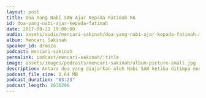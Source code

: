 ```yaml
---
layout: post
title: Doa Yang Nabi SAW Ajar Kepada Fatimah RA
id: doa-yang-nabi-ajar-kepada-fatimah
date: 2017-09-21 19:00:00
audio: assets/audio/mencari-sakinah/doa-yang-nabi-ajar-kepada-fatimah.mp3
album: Mencari Sakinah
speaker_id: drmaza
podcast: mencari-sakinah
permalink: podcast/mencari-sakinah/:title
image: assets/images/podcasts/mencari-sakinah/album-picture-small.jpg
description: Antara doa yang diajarkan oleh Nabi SAW ketika ditimpa musibah.
podcast_file_size: 2.64 MB
podcast_duration: "03:23"
podcast_length: 2636206
--- 
```

